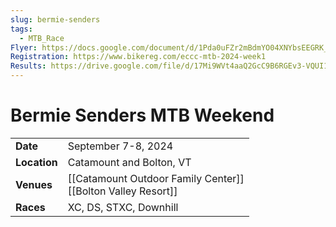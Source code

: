 ```yaml
---
slug: bermie-senders
tags:
  - MTB_Race
Flyer: https://docs.google.com/document/d/1Pda0uFZr2mBdmYO04XNYbsEEGRK_gzKUk5swqIjO81k/edit?usp=drive_link
Registration: https://www.bikereg.com/eccc-mtb-2024-week1
Results: https://drive.google.com/file/d/17Mi9WVt4aaQ2GcC9B6RGEv3-VQUI1lI-/view?usp=drive_link
---
```

# Bermie Senders MTB Weekend

|              |                                                                 |
| ------------ | --------------------------------------------------------------- |
| **Date**     | September 7-8, 2024                                             |
| **Location** | Catamount and Bolton, VT                                        |
| **Venues**   | [[Catamount Outdoor Family Center]]<br>[[Bolton Valley Resort]] |
| **Races**    | XC, DS, STXC, Downhill                                          |
